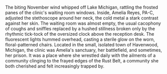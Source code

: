 The biting November wind whipped off Lake Michigan, rattling the frosted panes of the clinic's waiting room windows. Inside, Amelia Reyes, PA-C, adjusted the stethoscope around her neck, the cold metal a stark contrast against her skin. The waiting room was almost empty, the usual cacophony of coughs and sniffles replaced by a hushed stillness broken only by the rhythmic tick-tock of the oversized clock above the reception desk.  The fluorescent lights hummed overhead, casting a sterile glow on the worn, floral-patterned chairs.  Located in the small, isolated town of Havenwood, Michigan, the clinic was Amelia's sanctuary, her battlefield, and sometimes, her prison.  It was a place where she wrestled daily with the ailments of a community clinging to the frayed edges of the Rust Belt, a community she both cherished and felt increasingly trapped by.
